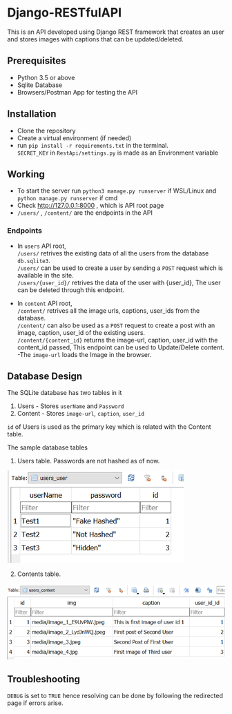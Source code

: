 # Django-RESTfulAPI

This is an API developed using Django REST framework that creates an user and stores images with captions that can be updated/deleted.

## Prerequisites
- Python 3.5 or above
- Sqlite Database
- Browsers/Postman App for testing the API

## Installation
- Clone the repository
- Create a virtual environment (if needed) 
- run `pip install -r requirements.txt` in the terminal.  
`SECRET_KEY` in `RestApi/settings.py` is made as an Environment variable

## Working
- To start the server run `python3 manage.py runserver` if WSL/Linux and `python manage.py runserver` if cmd
- Check http://127.0.0.1:8000 , which is API root page
- `/users/` , `/content/` are the endpoints in the API

### Endpoints
- In `users` API root,  
`/users/` retrives the existing data of all the users from the database `db.sqlite3`.  
`/users/` can be used to create a user by sending a `POST` request which is available in the site.  
`/users/{user_id}/` retrives the data of the user with {user_id}, The user can be deleted through this endpoint.
  
- In `content` API root,  
`/content/` retrives all the image urls, captions, user_ids from the database.  
`/content/` can also be used as a `POST` request to create a post with an image, caption, user_id of the existing users.  
`/content/{content_id}` returns the image-url, caption, user_id with the content_id passed, This endpoint can be used to Update/Delete content.  
-The `image-url` loads the Image in the browser.

## Database Design
The SQLite database has two tables in it
1. Users - Stores `userName` and `Password`
2. Content - Stores `image-url`, `caption`, `user_id`

`id` of Users is used as the primary key which is related with the Content table.

The sample database tables
1. Users table. Passwords are not hashed as of now. 
  
![Users Table](Table_Users.png)
  
2. Contents table.  
  
![Content Table](Table_Content.png)

## Troubleshooting
`DEBUG` is set to `TRUE` hence resolving can be done by following the redirected page if errors arise.
